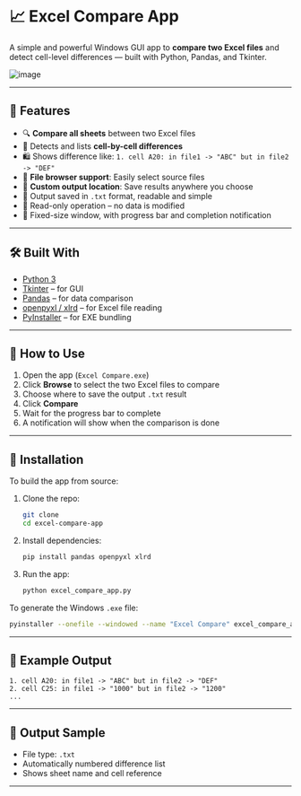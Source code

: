 # 📈 Excel Compare App

A simple and powerful Windows GUI app to **compare two Excel files** and detect cell-level differences — built with Python, Pandas, and Tkinter.

![image](https://github.com/user-attachments/assets/2de41596-92b3-4ebd-b74e-5a6f32c541db)


---

## 🚀 Features

* 🔍 **Compare all sheets** between two Excel files
* 📌 Detects and lists **cell-by-cell differences**
* 🛍 Shows difference like:
  `1. cell A20: in file1 -> "ABC" but in file2 -> "DEF"`
* 📂 **File browser support**: Easily select source files
* 📁 **Custom output location**: Save results anywhere you choose
* 📄 Output saved in `.txt` format, readable and simple
* 🔐 Read-only operation – no data is modified
* 🎯 Fixed-size window, with progress bar and completion notification

---

## 🛠 Built With

* [Python 3](https://www.python.org/)
* [Tkinter](https://wiki.python.org/moin/TkInter) – for GUI
* [Pandas](https://pandas.pydata.org/) – for data comparison
* [openpyxl / xlrd](https://openpyxl.readthedocs.io/) – for Excel file reading
* [PyInstaller](https://pyinstaller.org/) – for EXE bundling

---

## 📅 How to Use

1. Open the app (`Excel Compare.exe`)
2. Click **Browse** to select the two Excel files to compare
3. Choose where to save the output `.txt` result
4. Click **Compare**
5. Wait for the progress bar to complete
6. A notification will show when the comparison is done

---

## 📆 Installation

To build the app from source:

1. Clone the repo:

   ```bash
   git clone 
   cd excel-compare-app
   ```

2. Install dependencies:

   ```bash
   pip install pandas openpyxl xlrd
   ```

3. Run the app:

   ```bash
   python excel_compare_app.py
   ```

To generate the Windows `.exe` file:

```bash
pyinstaller --onefile --windowed --name "Excel Compare" excel_compare_app.py
```

---

## 🧪 Example Output

```
1. cell A20: in file1 -> "ABC" but in file2 -> "DEF"
2. cell C25: in file1 -> "1000" but in file2 -> "1200"
...
```

---

## 📁 Output Sample

* File type: `.txt`
* Automatically numbered difference list
* Shows sheet name and cell reference

---
